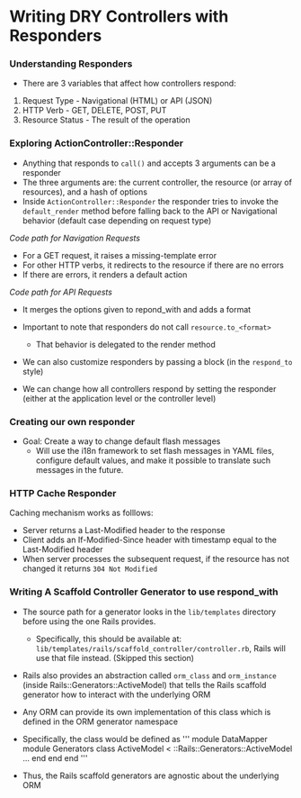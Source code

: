 # Writing DRY Controllers with Responders

### Understanding Responders

- There are 3 variables that affect how controllers respond:

1. Request Type - Navigational (HTML) or API (JSON)
2. HTTP Verb - GET, DELETE, POST, PUT
3. Resource Status - The result of the operation


### Exploring ActionController::Responder

- Anything that responds to `call()` and accepts 3 arguments can be a responder
- The three arguments are: the current controller, the resource (or array of resources), and a hash of options
- Inside `ActionController::Responder` the responder tries to invoke the `default_render` method before falling back to the
  API or Navigational behavior (default case depending on request type)

_Code path for Navigation Requests_
- For a GET request, it raises a missing-template error
- For other HTTP verbs, it redirects to the resource if there are no errors
- If there are errors, it renders a default action

_Code path for API Requests_
- It merges the options given to repond_with and adds a format
- Important to note that responders do not call `resource.to_<format>`
  - That behavior is delegated to the render method

- We can also customize responders by passing a block (in the `respond_to` style)
- We can change how all controllers respond by setting the responder (either at the application level or the controller level)

### Creating our own responder

- Goal: Create a way to change default flash messages
  - Will use the i18n framework to set flash messages in YAML files, configure default values, and make it possible to translate such messages in the future.

### HTTP Cache Responder

Caching mechanism works as folllows:
- Server returns a Last-Modified header to the response
- Client adds an If-Modified-Since header with timestamp equal to the Last-Modified header
- When server processes the subsequent request, if the resource has not changed it returns `304 Not Modified`

### Writing A Scaffold Controller Generator to use respond_with

- The source path for a generator looks in the `lib/templates` directory before using the one Rails provides.
  - Specifically, this should be available at: `lib/templates/rails/scaffold_controller/controller.rb`, Rails will use that file instead.
(Skipped this section)

- Rails also provides an abstraction called `orm_class` and `orm_instance` (inside Rails::Generators::ActiveModel) that tells the Rails scaffold generator how to interact with the underlying ORM
- Any ORM can provide its own implementation of this class which is defined in the ORM generator namespace
- Specifically, the class would be defined as
'''
module DataMapper
  module Generators
    class ActiveModel < ::Rails::Generators::ActiveModel
      ...
    end
  end
end
'''
- Thus, the Rails scaffold generators are agnostic about the underlying ORM

















